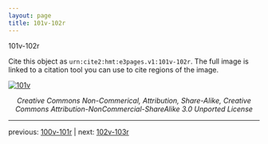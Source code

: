 ```yaml
---
layout: page
title: 101v-102r
---
```


101v-102r

Cite this object as `urn:cite2:hmt:e3pages.v1:101v-102r`. The full image is linked to a citation tool you can use to cite regions of the image.

[![101v](http://www.homermultitext.org/iipsrv?IIIF=/project/homer/pyramidal/deepzoom/hmt/e3bifolio/v1/E3_101v_102r.tif/full/800,/0/default.jpg)](http://www.homermultitext.org/ict2/?urn=urn:cite2:hmt:e3bifolio.v1:E3_101v_102r) 

<p style="text-align: center; font-style: italic;">Creative Commons Non-Commerical, Attribution, Share-Alike, Creative Commons Attribution-NonCommercial-ShareAlike 3.0 Unported License</p>

---

previous: [100v-101r](../100v-101r/) | next: [102v-103r](../102v-103r/)